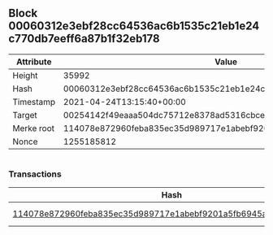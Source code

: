 ## Block 00060312e3ebf28cc64536ac6b1535c21eb1e24c770db7eeff6a87b1f32eb178

Attribute | Value
--- | ---
Height | 35992
Hash | 00060312e3ebf28cc64536ac6b1535c21eb1e24c770db7eeff6a87b1f32eb178
Timestamp | 2021-04-24T13:15:40+00:00
Target | 00254142f49eaaa504dc75712e8378ad5316cbcead634704b3734b6271167cc4
Merke root | 114078e872960feba835ec35d989717e1abebf9201a5fb6945ae5f71b9195a7c
Nonce | 1255185812

```

```

### Transactions

Hash | Amount
--- | ---
[114078e872960feba835ec35d989717e1abebf9201a5fb6945ae5f71b9195a7c](114078e872960feba835ec35d989717e1abebf9201a5fb6945ae5f71b9195a7c.md) | 10.00000000 SKEPTI 
